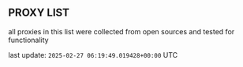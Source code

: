 ## PROXY LIST

all proxies in this list were collected from open sources and tested for functionality

last update: `2025-02-27 06:19:49.019428+00:00` UTC